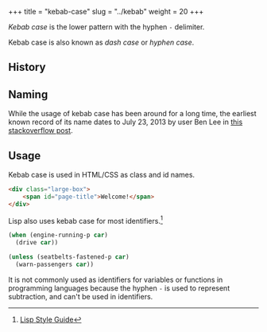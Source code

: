 +++
title = "kebab-case"
slug = "../kebab"
weight = 20
+++

_Kebab case_ is the lower pattern with the hyphen `-` delimiter.

Kebab case is also known as _dash case_ or _hyphen case_.

## History

## Naming

While the usage of kebab case has been around for a long time, the earliest known record of its name dates to July 23, 2013 by user Ben Lee in [this stackoverflow post](https://stackoverflow.com/questions/11273282/whats-the-name-for-hyphen-separated-case).

## Usage

Kebab case is used in HTML/CSS as class and id names.

```html
<div class="large-box">
    <span id="page-title">Welcome!</span>
</div>
```

Lisp also uses kebab case for most identifiers.[^1]

```lisp
(when (engine-running-p car)
  (drive car))

(unless (seatbelts-fastened-p car)
  (warn-passengers car))
```

It is not commonly used as identifiers for variables or functions in programming languages because the hyphen `-` is used to represent subtraction, and can't be used in identifiers.

[^1]: [Lisp Style Guide](https://lisp-lang.org/style-guide/#naming)

